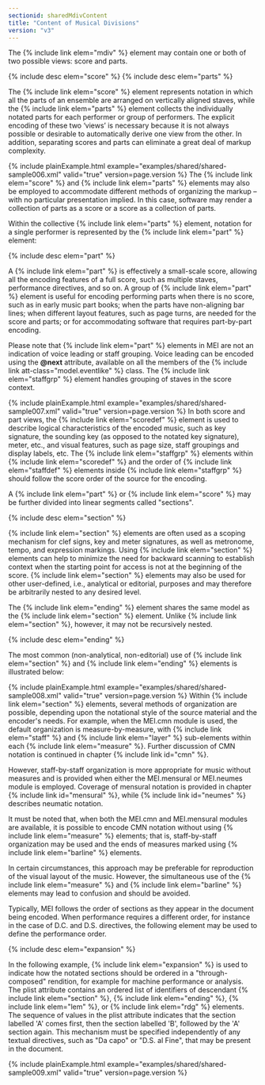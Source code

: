 ```yaml
---
sectionid: sharedMdivContent
title: "Content of Musical Divisions"
version: "v3"
---
```


The {% include link elem="mdiv" %} element may contain one or both of two possible views:
score and parts.



{% include desc elem="score" %}
{% include desc elem="parts" %}




The {% include link elem="score" %} element represents notation in which all the parts of an
ensemble are arranged on vertically aligned staves, while the {% include link elem="parts" %}
element collects the individually notated parts for each performer or group of performers.
The explicit encoding of these two ‘views’ is necessary because it is
not always possible or desirable to automatically derive one view from the other.
In
addition, separating scores and parts can eliminate a great deal of markup complexity.

{% include plainExample.html example="examples/shared/shared-sample006.xml" valid="true" version=page.version %}
The {% include link elem="score" %} and {% include link elem="parts" %} elements may also be
employed to accommodate different methods of organizing the markup – with no particular
presentation implied. In this case, software may render a collection of parts as a
score
or a score as a collection of parts.

Within the collective {% include link elem="parts" %} element, notation for a single
performer is represented by the {% include link elem="part" %} element:



{% include desc elem="part" %}




A {% include link elem="part" %} is effectively a small-scale score, allowing all the
encoding features of a full score, such as multiple staves, performance directives,
and so
on. A group of {% include link elem="part" %} element is useful for encoding performing parts
when there is no score, such as in early music part books; when the parts have
non-aligning bar lines; when different layout features, such as page turns, are needed
for
the score and parts; or for accommodating software that requires part-by-part
encoding.

Please note that {% include link elem="part" %} elements in MEI are not an indication of
voice leading or staff grouping. Voice leading can be encoded using the **@next**
attribute, available on all the members of the {% include link att-class="model.eventlike" %}
class. The {% include link elem="staffgrp" %} element handles grouping of staves in the score
context.

{% include plainExample.html example="examples/shared/shared-sample007.xml" valid="true" version=page.version %}
In both score and part views, the {% include link elem="scoredef" %} element is used to
describe logical characteristics of the encoded music, such as key signature, the
sounding
key (as opposed to the notated key signature), meter, etc., and visual features, such
as
page size, staff groupings and display labels, etc. The {% include link elem="staffgrp" %}
elements within {% include link elem="scoredef" %} and the order of {% include link elem="staffdef" %} elements inside {% include link elem="staffgrp" %} should follow the score
order of the source for the encoding.

A {% include link elem="part" %} or {% include link elem="score" %} may be further divided into
linear segments called "sections".



{% include desc elem="section" %}




{% include link elem="section" %} elements are often used as a scoping mechanism for clef
signs, key and meter signatures, as well as metronome, tempo, and expression markings.
Using {% include link elem="section" %} elements can help to minimize the need for backward
scanning to establish context when the starting point for access is not at the beginning
of the score. {% include link elem="section" %} elements may also be used for other
user-defined, i.e., analytical or editorial, purposes and may therefore be arbitrarily
nested to any desired level.

The {% include link elem="ending" %} element shares the same model as the {% include link elem="section" %} element. Unlike {% include link elem="section" %}, however, it may not be
recursively nested.



{% include desc elem="ending" %}




The most common (non-analytical, non-editorial) use of {% include link elem="section" %} and
{% include link elem="ending" %} elements is illustrated below:

{% include plainExample.html example="examples/shared/shared-sample008.xml" valid="true" version=page.version %}
Within {% include link elem="section" %} elements, several methods of organization are
possible, depending upon the notational style of the source material and the encoder's
needs. For example, when the MEI.cmn module is used, the default organization is
measure-by-measure, with {% include link elem="staff" %} and {% include link elem="layer" %}
sub-elements within each {% include link elem="measure" %}. Further discussion of CMN notation
is continued in chapter {% include link id="cmn" %}.

However, staff-by-staff organization is more appropriate for music without measures
and
is provided when either the MEI.mensural or MEI.neumes module is employed. Coverage
of
mensural notation is provided in chapter {% include link id="mensural" %}, while {% include link id="neumes" %} describes neumatic notation.

It must be noted that, when both the MEI.cmn and MEI.mensural modules are available,
it
is possible to encode CMN notation without using {% include link elem="measure" %} elements;
that is, staff-by-staff organization may be used and the ends of measures marked using
{% include link elem="barline" %} elements.

In certain circumstances, this approach may be preferable for reproduction of the
visual
layout of the music. However, the simultaneous use of the {% include link elem="measure" %}
and {% include link elem="barline" %} elements may lead to confusion and should be
avoided.

Typically, MEI follows the order of sections as they appear in the document being
encoded. When performance requires a different order, for instance in the case of
D.C. and
D.S. directives, the following element may be used to define the performance order.



{% include desc elem="expansion" %}




In the following example, {% include link elem="expansion" %} is used to indicate how the
notated sections should be ordered in a "through-composed" rendition, for example
for
machine performance or analysis. The plist attribute contains an ordered list of
identifiers of descendant {% include link elem="section" %}, {% include link elem="ending" %}, {% include link elem="lem" %}, or {% include link elem="rdg" %} elements. The sequence of values in
the plist attribute indicates that the section labelled 'A' comes first, then the
section
labelled 'B', followed by the 'A' section again. This mechanism must be specified
independently of any textual directives, such as "Da capo" or "D.S. al Fine", that
may be
present in the document.

{% include plainExample.html example="examples/shared/shared-sample009.xml" valid="true" version=page.version %}
